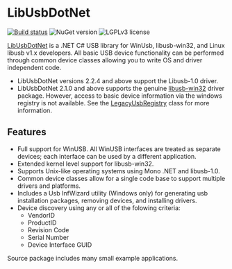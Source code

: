 # LibUsbDotNet
[![Build status](https://ci.appveyor.com/api/projects/status/bmdk6l5odm6ia6jf?svg=true)](https://ci.appveyor.com/project/qmfrederik/libusbdotnet-sjtox)
![NuGet version](https://img.shields.io/nuget/v/LibUsbDotNet.svg)
![LGPLv3 license](https://img.shields.io/github/license/LibUsbDotNet/LibUsbDotNet.svg)

[LibUsbDotNet](http://sourceforge.net/projects/libusbdotnet) is a .NET C# USB library for WinUsb, libusb-win32, and Linux libusb v1.x developers. 
All basic USB device functionality can be performed through common device classes allowing you to write OS and driver independent code.

* LibUsbDotNet versions 2.2.4 and above support the Libusb-1.0 driver.
* LibUsbDotNet 2.1.0 and above supports the genuine [libusb-win32](http://sourceforge.net/projects/libusb-win32) driver package. However, 
  access to basic device information via the windows registry is not available. See the [LegacyUsbRegistry](http://libusbdotnet.sourceforge.net/V2/html/9b8a7337-0d0c-c3e6-6f56-d47f1a3e5856.htm)
  class for more information.

## Features
* Full support for WinUSB. All WinUSB interfaces are treated as separate devices; each interface can be used by a different application.
* Extended kernel level support for libusb-win32.
* Supports Unix-like operating systems using Mono .NET and libusb-1.0.
* Common device classes allow for a single code base to support multiple drivers and platforms.
* Includes a Usb InfWizard utility (Windows only) for generating usb installation packages, removing devices, and installing drivers.
* Device discovery using any or all of the folowing criteria:
  * VendorID
  * ProductID
  * Revision Code
  * Serial Number
  * Device Interface GUID

Source package includes many small example applications.
